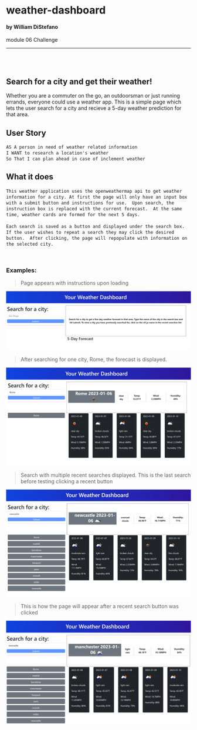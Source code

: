 # weather-dashboard
#### by William DiStefano
module 06 Challenge  
<hr>
<br>
<br> 

## Search for a city and get their weather!

Whether you are a commuter on the go, an outdoorsman or just running errands, everyone could use a weather app.  This is a simple page which lets the user search for a city and recieve a 5-day weather prediction for that area.

## User Story

```
AS A person in need of weather related information
I WANT to research a location's weather
So That I can plan ahead in case of inclement weather
```

## What it does

```
This weather application uses the openweathermap api to get weather information for a city. At first the page will only have an input box with a submit button and instructions for use.  Upon search, the instruction box is replaced with the current forecast.  At the same time, weather cards are formed for the next 5 days.  

Each search is saved as a button and displayed under the search box.  If the user wishes to repeat a search they may click the desired button.  After clicking, the page will repopulate with information on the selected city.
```

<br>

### Examples: 

>Page appears with instructions upon loading  

![initial page on loading application](assets/Images/Initial.png)  

>After searching for one city, Rome, the forecast is displayed.  

![Forecast loading upon search](assets/Images/AfterSearch.png)

>Search with multiple recent searches displayed.  This is the last search before testing clicking a recent button  

![last search before testing recent search buttons](assets/Images/beforeRecent.png)

>This is how the page will appear after a recent search button was clicked  

![Recent search loaded by button click](assets/Images/afterRecent.png)